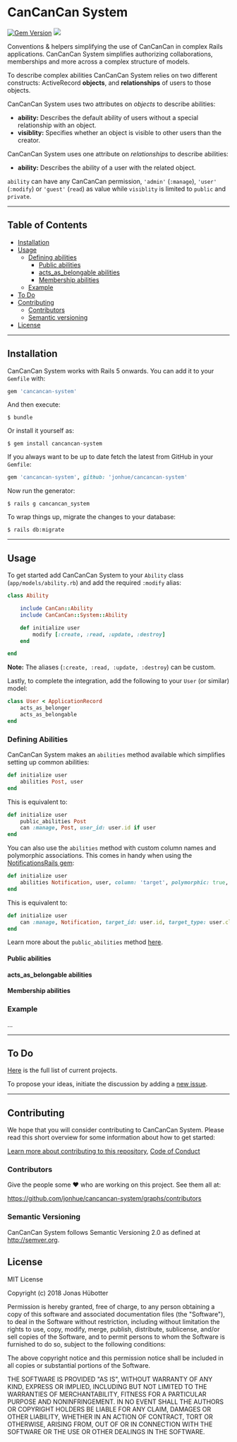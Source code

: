 # CanCanCan System

[![Gem Version](https://badge.fury.io/rb/cancancan-system.svg)](https://badge.fury.io/rb/cancancan-system) <img src="https://travis-ci.org/jonhue/cancancan-system.svg?branch=master" />

Conventions & helpers simplifying the use of CanCanCan in complex Rails applications. CanCanCan System simplifies authorizing collaborations, memberships and more across a complex structure of models.

To describe complex abilities CanCanCan System relies on two different constructs: ActiveRecord **objects**, and **relationships** of users to those objects.

CanCanCan System uses two attributes on *objects* to describe abilities:

* **ability:** Describes the default ability of users without a special relationship with an object.
* **visiblity:** Specifies whether an object is visible to other users than the creator.

CanCanCan System uses one attribute on *relationships* to describe abilities:

* **ability:** Describes the ability of a user with the related object.

`ability` can have any CanCanCan permission, `'admin'` (`:manage`), `'user'` (`:modify`) or `'guest'` (`read`) as value while `visiblity` is limited to `public` and `private`.

---

## Table of Contents

* [Installation](#installation)
* [Usage](#usage)
    * [Defining abilities](#defining-abilities)
        * [Public abilities](#public-abilities)
        * [acts_as_belongable abilities](#acts_as_belongable-abilities)
        * [Membership abilities](#membership-abilities)
    * [Example](#example)
* [To Do](#to-do)
* [Contributing](#contributing)
    * [Contributors](#contributors)
    * [Semantic versioning](#semantic-versioning)
* [License](#license)

---

## Installation

CanCanCan System works with Rails 5 onwards. You can add it to your `Gemfile` with:

```ruby
gem 'cancancan-system'
```

And then execute:

    $ bundle

Or install it yourself as:

    $ gem install cancancan-system

If you always want to be up to date fetch the latest from GitHub in your `Gemfile`:

```ruby
gem 'cancancan-system', github: 'jonhue/cancancan-system'
```

Now run the generator:

    $ rails g cancancan_system

To wrap things up, migrate the changes to your database:

    $ rails db:migrate

---

## Usage

To get started add CanCanCan System to your `Ability` class (`app/models/ability.rb`) and add the required `:modify` alias:

```ruby
class Ability

    include CanCan::Ability
    include CanCanCan::System::Ability

    def initialize user
        modify [:create, :read, :update, :destroy]
    end

end
```

**Note:** The aliases (`:create, :read, :update, :destroy`) can be custom.

Lastly, to complete the integration, add the following to your `User` (or similar) model:

```ruby
class User < ApplicationRecord
    acts_as_belonger
    acts_as_belongable
end
```

### Defining Abilities

CanCanCan System makes an `abilities` method available which simplifies setting up common abilities:

```ruby
def initialize user
    abilities Post, user
end
```

This is equivalent to:

```ruby
def initialize user
    public_abilities Post
    can :manage, Post, user_id: user.id if user
end
```

You can also use the `abilities` method with custom column names and polymorphic associations. This comes in handy when using the [NotificationsRails gem](https://github.com/jonhue/notifications-rails):

```ruby
def initialize user
    abilities Notification, user, column: 'target', polymorphic: true, public_abilities: false
end
```

This is equivalent to:

```ruby
def initialize user
    can :manage, Notification, target_id: user.id, target_type: user.class.name if user
end
```

Learn more about the `public_abilities` method [here](#public-abilities).

#### Public abilities

#### acts_as_belongable abilities

#### Membership abilities

### Example

...

---

## To Do

[Here](https://github.com/jonhue/cancancan-system/projects/1) is the full list of current projects.

To propose your ideas, initiate the discussion by adding a [new issue](https://github.com/jonhue/cancancan-system/issues/new).

---

## Contributing

We hope that you will consider contributing to CanCanCan System. Please read this short overview for some information about how to get started:

[Learn more about contributing to this repository](CONTRIBUTING.md), [Code of Conduct](CODE_OF_CONDUCT.md)

### Contributors

Give the people some :heart: who are working on this project. See them all at:

https://github.com/jonhue/cancancan-system/graphs/contributors

### Semantic Versioning

CanCanCan System follows Semantic Versioning 2.0 as defined at http://semver.org.

## License

MIT License

Copyright (c) 2018 Jonas Hübotter

Permission is hereby granted, free of charge, to any person obtaining a copy
of this software and associated documentation files (the "Software"), to deal
in the Software without restriction, including without limitation the rights
to use, copy, modify, merge, publish, distribute, sublicense, and/or sell
copies of the Software, and to permit persons to whom the Software is
furnished to do so, subject to the following conditions:

The above copyright notice and this permission notice shall be included in all
copies or substantial portions of the Software.

THE SOFTWARE IS PROVIDED "AS IS", WITHOUT WARRANTY OF ANY KIND, EXPRESS OR
IMPLIED, INCLUDING BUT NOT LIMITED TO THE WARRANTIES OF MERCHANTABILITY,
FITNESS FOR A PARTICULAR PURPOSE AND NONINFRINGEMENT. IN NO EVENT SHALL THE
AUTHORS OR COPYRIGHT HOLDERS BE LIABLE FOR ANY CLAIM, DAMAGES OR OTHER
LIABILITY, WHETHER IN AN ACTION OF CONTRACT, TORT OR OTHERWISE, ARISING FROM,
OUT OF OR IN CONNECTION WITH THE SOFTWARE OR THE USE OR OTHER DEALINGS IN THE
SOFTWARE.
